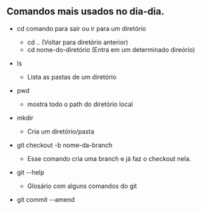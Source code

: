 ## Comandos mais usados no dia-dia.

- cd
  comando para sair ou ir para um diretório

  - cd .. (Voltar para diretório anterior)
  - cd nome-do-diretório (Entra em um determinado direório)

- ls

  - Lista as pastas de um diretório

- pwd

  - mostra todo o path do diretório local

- mkdir

  - Cria um diretório/pasta

- git checkout -b nome-da-branch

  - Esse comando cria uma branch e já faz o checkout nela.

- git --help

  - Glosário com alguns comandos do git

- git commit --amend
